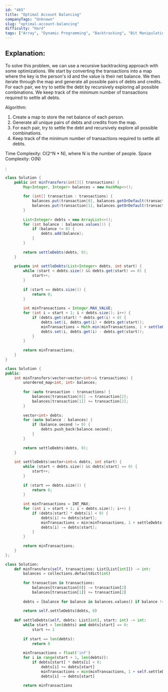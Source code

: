 ```yaml
---
id: "465"
title: "Optimal Account Balancing"
companyTags: "Unknown"
slug: "optimal-account-balancing"
difficulty: "Hard"
tags: ["Array", "Dynamic Programming", "Backtracking", "Bit Manipulation", "Bitmask"]
---
```


## Explanation:
To solve this problem, we can use a recursive backtracking approach with some optimizations. We start by converting the transactions into a map where the key is the person's id and the value is their net balance. We then iterate through the map and generate all possible pairs of debts and credits. For each pair, we try to settle the debt by recursively exploring all possible combinations. We keep track of the minimum number of transactions required to settle all debts.

Algorithm:
1. Create a map to store the net balance of each person.
2. Generate all unique pairs of debts and credits from the map.
3. For each pair, try to settle the debt and recursively explore all possible combinations.
4. Keep track of the minimum number of transactions required to settle all debts.

Time Complexity: O(2^N * N), where N is the number of people.
Space Complexity: O(N)

:

```java
class Solution {
    public int minTransfers(int[][] transactions) {
        Map<Integer, Integer> balances = new HashMap<>();
        
        for (int[] transaction : transactions) {
            balances.put(transaction[0], balances.getOrDefault(transaction[0], 0) - transaction[2]);
            balances.put(transaction[1], balances.getOrDefault(transaction[1], 0) + transaction[2]);
        }
        
        List<Integer> debts = new ArrayList<>();
        for (int balance : balances.values()) {
            if (balance != 0) {
                debts.add(balance);
            }
        }
        
        return settleDebts(debts, 0);
    }
    
    private int settleDebts(List<Integer> debts, int start) {
        while (start < debts.size() && debts.get(start) == 0) {
            start++;
        }
        
        if (start == debts.size()) {
            return 0;
        }
        
        int minTransactions = Integer.MAX_VALUE;
        for (int i = start + 1; i < debts.size(); i++) {
            if (debts.get(start) * debts.get(i) < 0) {
                debts.set(i, debts.get(i) + debts.get(start));
                minTransactions = Math.min(minTransactions, 1 + settleDebts(debts, start + 1));
                debts.set(i, debts.get(i) - debts.get(start));
            }
        }
        
        return minTransactions;
    }
}
```

```cpp
class Solution {
public:
    int minTransfers(vector<vector<int>>& transactions) {
        unordered_map<int, int> balances;
        
        for (auto transaction : transactions) {
            balances[transaction[0]] -= transaction[2];
            balances[transaction[1]] += transaction[2];
        }
        
        vector<int> debts;
        for (auto balance : balances) {
            if (balance.second != 0) {
                debts.push_back(balance.second);
            }
        }
        
        return settleDebts(debts, 0);
    }
    
    int settleDebts(vector<int>& debts, int start) {
        while (start < debts.size() && debts[start] == 0) {
            start++;
        }
        
        if (start == debts.size()) {
            return 0;
        }
        
        int minTransactions = INT_MAX;
        for (int i = start + 1; i < debts.size(); i++) {
            if (debts[start] * debts[i] < 0) {
                debts[i] += debts[start];
                minTransactions = min(minTransactions, 1 + settleDebts(debts, start + 1));
                debts[i] -= debts[start];
            }
        }
        
        return minTransactions;
    }
};
```

```python
class Solution:
    def minTransfers(self, transactions: List[List[int]]) -> int:
        balances = collections.defaultdict(int)
        
        for transaction in transactions:
            balances[transaction[0]] -= transaction[2]
            balances[transaction[1]] += transaction[2]
        
        debts = [balance for balance in balances.values() if balance != 0]
        
        return self.settleDebts(debts, 0)
    
    def settleDebts(self, debts: List[int], start: int) -> int:
        while start < len(debts) and debts[start] == 0:
            start += 1
        
        if start == len(debts):
            return 0
        
        minTransactions = float('inf')
        for i in range(start + 1, len(debts)):
            if debts[start] * debts[i] < 0:
                debts[i] += debts[start]
                minTransactions = min(minTransactions, 1 + self.settleDebts(debts, start + 1))
                debts[i] -= debts[start]
        
        return minTransactions
```